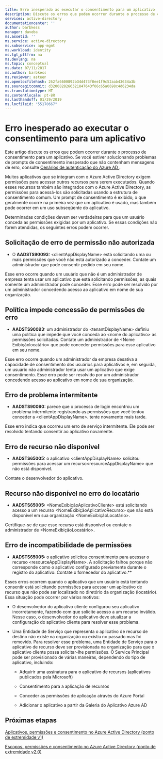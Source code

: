 ```yaml
---
title: Erro inesperado ao executar o consentimento para um aplicativo | Microsoft Docs
description: Discute os erros que podem ocorrer durante o processo de consentimento para um aplicativo e o que é possível fazer
services: active-directory
documentationcenter: ''
author: barbkess
manager: daveba
ms.assetid: ''
ms.service: active-directory
ms.subservice: app-mgmt
ms.workload: identity
ms.tgt_pltfrm: na
ms.devlang: na
ms.topic: conceptual
ms.date: 07/11/2017
ms.author: barbkess
ms.reviewer: asteen
ms.openlocfilehash: 262fa6600892b34d473f0ee1f9c52aab43634a3b
ms.sourcegitcommit: d3200828266321847643f06c65a0698c4d6234da
ms.translationtype: HT
ms.contentlocale: pt-BR
ms.lasthandoff: 01/29/2019
ms.locfileid: "55170667"
---
```

# <a name="unexpected-error-when-performing-consent-to-an-application"></a>Erro inesperado ao executar o consentimento para um aplicativo

Este artigo discute os erros que podem ocorrer durante o processo de consentimento para um aplicativo. Se você estiver solucionando problemas de prompts de consentimento inesperado que não contenham mensagens de erro, consulte [ Cenários de autenticação do Azure AD ](https://docs.microsoft.com/azure/active-directory/develop/active-directory-authentication-scenarios).

Muitos aplicativos que se integram com o Azure Active Directory exigem permissões para acessar outros recursos para serem executados. Quando esses recursos também são integrados com o Azure Active Directory, as permissões para acessá-los são solicitadas usando a estrutura de consentimento comum. Um prompt de consentimento é exibido, o que geralmente ocorre na primeira vez que um aplicativo é usado, mas também pode ocorrer em um uso subseqüente do aplicativo.

Determinadas condições devem ser verdadeiras para que um usuário conceda as permissões exigidas por um aplicativo. Se essas condições não forem atendidas, os seguintes erros podem ocorrer.

## <a name="requesting-not-authorized-permissions-error"></a>Solicitação de erro de permissão não autorizada
* O **AADSTS90093:** &lt;clientAppDisplayName&gt; está solicitando uma ou mais permissões que você não está autorizado a conceder. Contate um administrador que pode consentir pedido em seu nome.

Esse erro ocorre quando um usuário que não é um administrador de empresa tenta usar um aplicativo que está solicitando permissões, as quais somente um administrador pode conceder. Esse erro pode ser resolvido por um administrador concedendo acesso ao aplicativo em nome de sua organização.

## <a name="policy-prevents-granting-permissions-error"></a>Política impede concessão de permissões de erro
* **AADSTS90093:** um administrador do &lt;tenantDisplayName&gt; definiu uma política que impede que você conceda ao &lt;nome do aplicativo&gt; as permissões solicitadas. Contate um administrador de &lt;Nome Exibiçãolocatário&gt; que pode conceder permissões para esse aplicativo em seu nome.

Esse erro ocorre quando um administrador da empresa desativa a capacidade de consentimento dos usuários para aplicativos e, em seguida, um usuário não administrador tenta usar um aplicativo que exige consentimento. Esse erro pode ser resolvido por um administrador concedendo acesso ao aplicativo em nome de sua organização.

## <a name="intermittent-problem-error"></a>Erro de problema intermitente
* **AADSTS90090:** parece que o processo de login encontrou um problema intermitente registrando as permissões que você tentou conceder a &lt;clientAppDisplayName&gt;. tente novamente mais tarde.

Esse erro indica que ocorreu um erro de serviço intermitente. Ele pode ser resolvido tentando consentir ao aplicativo novamente.

## <a name="resource-not-available-error"></a>Erro de recurso não disponível
* **AADSTS65005:** o aplicativo &lt;clientAppDisplayName&gt; solicitou permissões para acessar um recurso&lt;resourceAppDisplayName&gt; que não está disponível. 

Contate o desenvolvedor do aplicativo.

##  <a name="resource-not-available-in-tenant-error"></a>Recurso não disponível no erro do locatário
* **AADSTS65005:** &lt;NomeExibiçãoAplicativoCliente&gt; está solicitando acesso a um recurso &lt;NomeExibiçãoAplicativoRecurso&gt; que não está disponível em sua organização &lt;NomeExibiçãoLocatário&gt;. 

Certifique-se de que esse recurso está disponível ou contate o administrador de &lt;NomeExibiçãoLocatário&gt;.

## <a name="permissions-mismatch-error"></a>Erro de incompatibilidade de permissões
* **AADSTS65005:** o aplicativo solicitou consentimento para acessar o recurso &lt;resourceAppDisplayName&gt;. A solicitação falhou porque não corresponde como o aplicativo configurado previamente durante o registro do aplicativo. Contate o fornecedor do aplicativo.**

Esses erros ocorrem quando o aplicativo que um usuário está tentando consentir está solicitando permissões para acessar um aplicativo de recurso que não pode ser localizado no diretório da organização (locatário). Essa situação pode ocorrer por vários motivos:

-   O desenvolvedor do aplicativo cliente configurou seu aplicativo incorretamente, fazendo com que solicite acesso a um recurso inválido. Nesse caso, o desenvolvedor do aplicativo deve atualizar a configuração do aplicativo cliente para resolver esse problema.

-   Uma Entidade de Serviço que representa o aplicativo de recurso de destino não existe na organização ou existiu no passado mas foi removido. Para resolver esse problema, uma Entidade de Serviço para o aplicativo de recurso deve ser provisionada na organização para que o aplicativo cliente possa solicitar-lhe permissões. O Service Principal pode ser provisionado de várias maneiras, dependendo do tipo de aplicativo, incluindo:

    -   Adquirir uma assinatura para o aplicativo de recursos (aplicativos publicados pela Microsoft)

    -   Consentimento para a aplicação de recursos

    -   Conceder as permissões de aplicação através do Azure Portal

    -   Adicionar o aplicativo a partir da Galeria do Aplicativo Azure AD

## <a name="next-steps"></a>Próximas etapas 

[Aplicativos, permissões e consentimento no Azure Active Directory (ponto de extremidade v1)](https://docs.microsoft.com/azure/active-directory/active-directory-apps-permissions-consent)<br>

[Escopos, permissões e consentimento no Azure Active Directory (ponto de extremidade v2.0)](https://docs.microsoft.com/azure/active-directory/develop/active-directory-v2-scopes)


